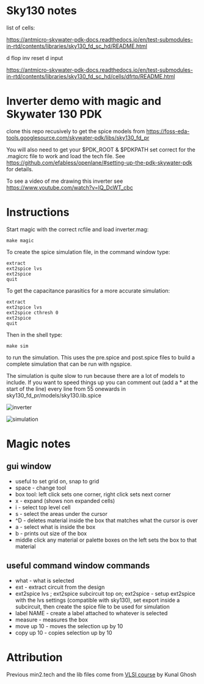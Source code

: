 # Sky130 notes

list of cells:

https://antmicro-skywater-pdk-docs.readthedocs.io/en/test-submodules-in-rtd/contents/libraries/sky130_fd_sc_hd/README.html

d flop
inv reset
d input

https://antmicro-skywater-pdk-docs.readthedocs.io/en/test-submodules-in-rtd/contents/libraries/sky130_fd_sc_hd/cells/dfrtp/README.html

# Inverter demo with magic and Skywater 130 PDK

clone this repo recusively to get the spice models from https://foss-eda-tools.googlesource.com/skywater-pdk/libs/sky130_fd_pr

You will also need to get your $PDK_ROOT & $PDKPATH set correct for the .magicrc file to work and load the tech file. See https://github.com/efabless/openlane/#setting-up-the-pdk-skywater-pdk for details.

To see a video of me drawing this inverter see https://www.youtube.com/watch?v=IQ_DcWT_cbc

# Instructions

Start magic with the correct rcfile and load inverter.mag:

    make magic

To create the spice simulation file, in the command window type:

    extract
    ext2spice lvs
    ext2spice
    quit

To get the capacitance parasitics for a more accurate simulation:

    extract
    ext2spice lvs
    ext2spice cthresh 0
    ext2spice
    quit

Then in the shell type:

    make sim

to run the simulation. This uses the pre.spice and post.spice files to build a complete simulation that can be run with ngspice.

The simulation is quite slow to run because there are a lot of models to include. If you want to speed things up you can comment out (add a * at the start of the line) every line from 55 onewards in sky130_fd_pr/models/sky130.lib.spice

![inverter](inverter.png)

![simulation](sim.png)

# Magic notes

## gui window

* useful to set grid on, snap to grid
* space - change tool
* box tool: left click sets one corner, right click sets next corner
* x - expand (shows non expanded cells)
* i - select top level cell
* s - select the areas under the cursor
* ^D - deletes material inside the box that matches what the cursor is over
* a - select what is inside the box
* b - prints out size of the box
* middle click any material or palette boxes on the left sets the box to that material

## useful command window commands

* what - what is selected
* ext - extract circuit from the design
* ext2spice lvs ; ext2spice subcircuit top on; ext2spice - setup ext2spice with the lvs settings (compatible with sky130), set export inside a subcircuit, then create the spice file to be used for simulation
* label NAME - create a label attached to whatever is selected
* measure - measures the box
* move up 10 - moves the selection up by 10
* copy up 10 - copies selection up by 10

# Attribution

Previous min2.tech and the lib files come from [VLSI course](https://www.udemy.com/course/vlsi-academy-custom-layout/) by Kunal Ghosh
